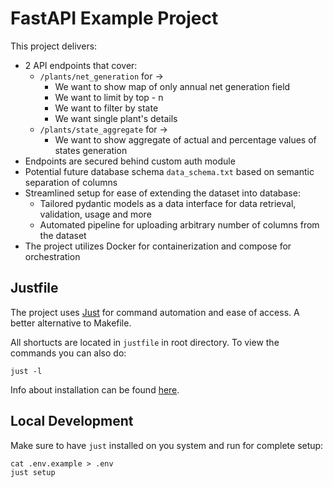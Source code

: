 # FastAPI Example Project

This project delivers:
  - 2 API endpoints that cover:
    - `/plants/net_generation` for ->
      - We want to show map of only annual net generation field
      - We want to limit by top - n 
      - We want to filter by state
      - We want single plant's details
    - `/plants/state_aggregate` for ->
      - We want to show aggregate of actual and percentage values of states generation
- Endpoints are secured behind custom auth module
- Potential future database schema `data_schema.txt` based on semantic separation of columns 
- Streamlined setup for ease of extending the dataset into database:
  - Tailored pydantic models as a data interface for data retrieval, validation, usage and more
  - Automated pipeline for uploading arbitrary number of columns from the dataset
- The project utilizes Docker for containerization and compose for orchestration

## Justfile
The project uses [Just](https://github.com/casey/just) for command automation and ease of access. A better alternative to Makefile. 

All shortucts are located in `justfile` in root directory. To view the commands you can also do:
```shell
just -l
```
Info about installation can be found [here](https://github.com/casey/just#packages).


## Local Development

Make sure to have `just` installed on you system and run for complete setup:
```
cat .env.example > .env
just setup
```
